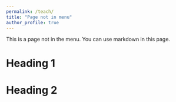 ```yaml
---
permalink: /teach/
title: "Page not in menu"
author_profile: true
---
```


This is a page not in the menu. You can use markdown in this page.

Heading 1
======

Heading 2
======
